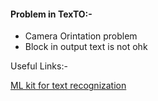 <h4>Problem in TexTO:- </h4>
<ul>
  <li>Camera Orintation problem</li>
  <li>Block in output text is not ohk</li>
</ul>
<p>Useful Links:- </p>
<a href="https://developers.google.com/ml-kit/vision/text-recognition/v2/android">ML kit for text recognization</a>
